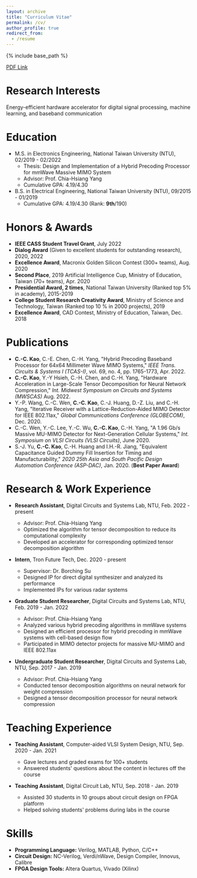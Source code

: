 ```yaml
---
layout: archive
title: "Curriculum Vitae"
permalink: /cv/
author_profile: true
redirect_from:
  - /resume
---
```


{% include base_path %}

[PDF Link](http://jacky1229.github.io/files/CV/CV.pdf)

Research Interests
=====
Energy-efficient hardware accelerator for digital signal processing, machine learning, and baseband communication

Education
======
* M.S. in Electronics Engineering, National Taiwan University (NTU), 02/2019 - 02/2022
    * Thesis: Design and Implementation of a Hybrid Precoding Processor for mmWave Massive MIMO System
    * Advisor: Prof. Chia-Hsiang Yang
    * Cumulative GPA: 4.19/4.30
* B.S. in Electrical Engineering, National Taiwan University (NTU), 09/2015 - 01/2019
    * Cumulative GPA: 4.19/4.30   (Rank: **9th**/190)

Honors & Awards
=====
* **IEEE CASS Student Travel Grant**, July 2022 
* **Dialog Award** (Given to excellent students for outstanding research), 2020, 2022 
* **Excellence Award**, Macronix Golden Silicon Contest (300+ teams), Aug. 2020 
* **Second Place**, 2019 Artificial Intelligence Cup, Ministry of Education, Taiwan (70+ teams), Apr. 2020 
* **Presidential Award, 2 times**, National Taiwan University (Ranked top 5\% in academy), 2015-2019 
* **College Student Research Creativity Award**, Ministry of Science and Technology, Taiwan (Ranked top 10 \% in 2000 projects), 2019
* **Excellence Award**, CAD Contest, Ministry of Education, Taiwan, Dec. 2018

Publications
=====
* **C.-C. Kao**, C.-E. Chen, C.-H. Yang, "Hybrid Precoding Baseband Processor for 64x64 Millimeter Wave MIMO Systems," *IEEE Trans. Circuits \& Systems I (TCAS-I)*, vol. 69, no. 4, pp. 1765-1773, Apr. 2022.
* **C.-C. Kao**, Y.-Y Hsieh, C.-H. Chen, and C.-H. Yang, "Hardware Acceleration in Large-Scale Tensor Decomposition for Neural Network Compression," *Int. Midwest Symposium on Circuits and Systems (MWSCAS)* Aug. 2022.
* Y.-P. Wang, C.-C. Wen, **C.-C. Kao**, C.-J. Huang, D.-Z. Liu, and C.-H. Yang, "Iterative Receiver with a Lattice-Reduction-Aided MIMO Detector for IEEE 802.11ax," *Global Communications Conference (GLOBECOM)*, Dec. 2020.
* C.-C. Wen, Y.-C. Lee, Y.-C. Wu, **C.-C. Kao**, C.-H. Yang, "A 1.96 Gb/s Massive MU-MIMO Detector for Next-Generation Cellular Systems," *Int. Symposium on VLSI Circuits (VLSI Circuits)*, June 2020.
* S.-J. Yu, **C.-C. Kao**, C.-H. Huang and I.H.-R. Jiang, "Equivalent Capacitance Guided Dummy Fill Insertion for Timing and Manufacturability," *2020 25th Asia and South Pacific Design Automation Conference (ASP-DAC)*, Jan. 2020. (**Best Paper Award**)

Research & Work Experience
=====
* **Research Assistant**, Digital Circuits and Systems Lab, NTU,  Feb. 2022 - present
    * Advisor: Prof. Chia-Hsiang Yang
    * Optimized the algorithm for tensor decomposition to reduce its computational complexity 
    * Developed an accelerator for corresponding optimized tensor decomposition algorithm

* **Intern**, Tron Future Tech, Dec. 2020 - present
    * Supervisor: Dr. Borching Su
    * Designed IP for direct digital synthesizer and analyzed its performance
    * Implemented IPs for various radar systems

* **Graduate Student Researcher**, Digital Circuits and Systems Lab, NTU, Feb. 2019 - Jan. 2022 
    * Advisor: Prof. Chia-Hsiang Yang
    * Analyzed various hybrid precoding algorithms in mmWave systems
    * Designed an efficient processor for hybrid precoding in mmWave systems with cell-based design flow
    * Participated in MIMO detector projects for massive MU-MIMO and IEEE 802.11ax

* **Undergraduate Student Researcher**, Digital Circuits and Systems Lab, NTU, Sep. 2017 - Jan. 2019
    * Advisor: Prof. Chia-Hsiang Yang
    * Conducted tensor decomposition algorithms on neural network for weight compression
    * Designed a tensor decomposition processor for neural network compression

Teaching Experience
=====
* **Teaching Assistant**, Computer-aided VLSI System Design, NTU, Sep. 2020 - Jan. 2021
    * Gave lectures and graded exams for 100+ students
    * Answered students' questions about the content in lectures off the course

* **Teaching Assistant**,  Digital Circuit Lab,  NTU, Sep. 2018 - Jan. 2019
    * Assisted 30 students in 10 groups about circuit design on FPGA platform
    * Helped solving students' problems during labs in the course

Skills
======
* **Programming Language:** Verilog, MATLAB, Python, C/C++
* **Circuit Design:** NC-Verilog, Verdi/nWave, Design Compiler, Innovus, Calibre
* **FPGA Design Tools:** Altera Quartus, Vivado (Xilinx)